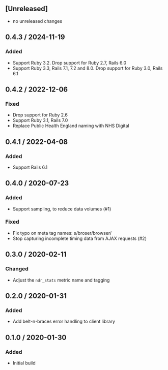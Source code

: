 ## [Unreleased]
* no unreleased changes

## 0.4.3 / 2024-11-19
### Added
* Support Ruby 3.2. Drop support for Ruby 2.7, Rails 6.0
* Support Ruby 3.3, Rails 7.1, 7.2 and 8.0. Drop support for Ruby 3.0, Rails 6.1

## 0.4.2 / 2022-12-06
### Fixed
* Drop support for Ruby 2.6
* Support Ruby 3.1, Rails 7.0
* Replace Public Health England naming with NHS Digital

## 0.4.1 / 2022-04-08
### Added
* Support Rails 6.1

## 0.4.0 / 2020-07-23
### Added
* Support sampling, to reduce data volumes (#1)

### Fixed
* Fix typo on meta tag names: s/broser/browser/
* Stop capturing incomplete timing data from AJAX requests (#2)

## 0.3.0 / 2020-02-11
### Changed
* Adjust the `ndr_stats` metric name and tagging

## 0.2.0 / 2020-01-31
### Added
* Add belt-n-braces error handling to client library

## 0.1.0 / 2020-01-30
### Added
* Initial build
